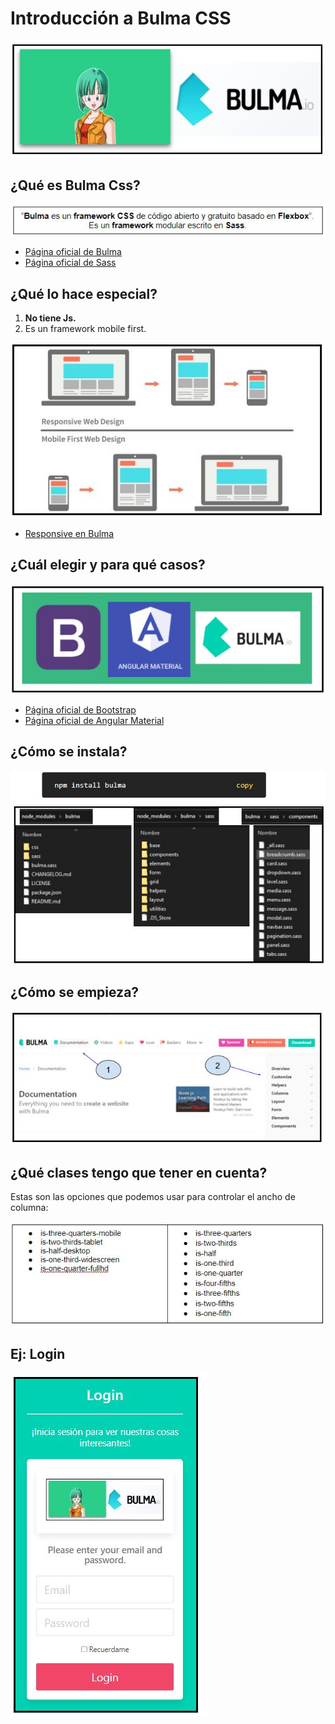 
# Introducción a Bulma CSS
![logo](./readme_images/readme_1.JPG)

## ¿Qué es Bulma Css?
![definicion](./readme_images/readme_2.JPG)
- [Página oficial de Bulma](https://bulma.io/)
- [Página oficial de Sass](https://sass-lang.com/)

## ¿Qué lo hace especial?
1) **No tiene Js.**
2) Es un framework mobile first.

![pantalla_uno](./readme_images/readme_3.JPG)
- [Responsive en Bulma](https://bulma.io/documentation/overview/responsiveness/)

## ¿Cuál elegir y para qué casos?
![pantalla_uno](./readme_images/readme_4.JPG)
- [Página oficial de Bootstrap](https://getbootstrap.com/)
- [Página oficial de Angular Material](https://material.angular.io/)

## ¿Cómo se instala?
![pantalla_uno](./readme_images/readme_5.JPG)

## ¿Cómo se empieza?
![pantalla_uno](./readme_images/readme_6.JPG)

## ¿Qué clases tengo que tener en cuenta?
Estas son las opciones que podemos usar para controlar el ancho de columna:

![pantalla_uno](./readme_images/readme_7.JPG)

## Ej: Login
![pantalla_uno](./readme_images/readme_8.JPG)
